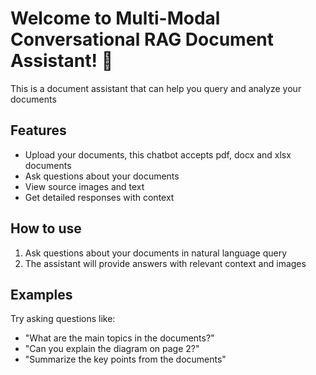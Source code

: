 # Welcome to Multi-Modal Conversational RAG Document Assistant! 👋

This is a document assistant that can help you query and analyze your documents 

## Features
- Upload your documents, this chatbot accepts pdf, docx and xlsx documents
- Ask questions about your documents
- View source images and text
- Get detailed responses with context

## How to use
1. Ask questions about your documents in natural language query
2. The assistant will provide answers with relevant context and images

## Examples

Try asking questions like:
- "What are the main topics in the documents?"
- "Can you explain the diagram on page 2?"
- "Summarize the key points from the documents"